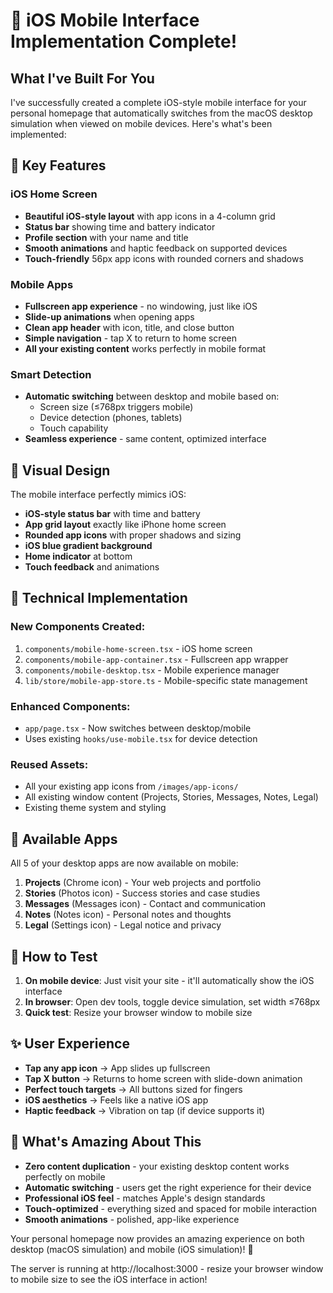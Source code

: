 # 🎉 iOS Mobile Interface Implementation Complete!

## What I've Built For You

I've successfully created a complete iOS-style mobile interface for your personal homepage that automatically switches from the macOS desktop simulation when viewed on mobile devices. Here's what's been implemented:

## 📱 Key Features

### iOS Home Screen
- **Beautiful iOS-style layout** with app icons in a 4-column grid
- **Status bar** showing time and battery indicator
- **Profile section** with your name and title
- **Smooth animations** and haptic feedback on supported devices
- **Touch-friendly** 56px app icons with rounded corners and shadows

### Mobile Apps
- **Fullscreen app experience** - no windowing, just like iOS
- **Slide-up animations** when opening apps  
- **Clean app header** with icon, title, and close button
- **Simple navigation** - tap X to return to home screen
- **All your existing content** works perfectly in mobile format

### Smart Detection
- **Automatic switching** between desktop and mobile based on:
  - Screen size (≤768px triggers mobile)
  - Device detection (phones, tablets)
  - Touch capability
- **Seamless experience** - same content, optimized interface

## 🎨 Visual Design

The mobile interface perfectly mimics iOS:
- **iOS-style status bar** with time and battery
- **App grid layout** exactly like iPhone home screen
- **Rounded app icons** with proper shadows and sizing
- **iOS blue gradient background** 
- **Home indicator** at bottom
- **Touch feedback** and animations

## 🔧 Technical Implementation

### New Components Created:
1. `components/mobile-home-screen.tsx` - iOS home screen
2. `components/mobile-app-container.tsx` - Fullscreen app wrapper
3. `components/mobile-desktop.tsx` - Mobile experience manager
4. `lib/store/mobile-app-store.ts` - Mobile-specific state management

### Enhanced Components:
- `app/page.tsx` - Now switches between desktop/mobile
- Uses existing `hooks/use-mobile.tsx` for device detection

### Reused Assets:
- All your existing app icons from `/images/app-icons/`
- All existing window content (Projects, Stories, Messages, Notes, Legal)
- Existing theme system and styling

## 📱 Available Apps

All 5 of your desktop apps are now available on mobile:

1. **Projects** (Chrome icon) - Your web projects and portfolio
2. **Stories** (Photos icon) - Success stories and case studies  
3. **Messages** (Messages icon) - Contact and communication
4. **Notes** (Notes icon) - Personal notes and thoughts
5. **Legal** (Settings icon) - Legal notice and privacy

## 🚀 How to Test

1. **On mobile device**: Just visit your site - it'll automatically show the iOS interface
2. **In browser**: Open dev tools, toggle device simulation, set width ≤768px
3. **Quick test**: Resize your browser window to mobile size

## ✨ User Experience

- **Tap any app icon** → App slides up fullscreen
- **Tap X button** → Returns to home screen with slide-down animation
- **Perfect touch targets** → All buttons sized for fingers
- **iOS aesthetics** → Feels like a native iOS app
- **Haptic feedback** → Vibration on tap (if device supports it)

## 🎯 What's Amazing About This

- **Zero content duplication** - your existing desktop content works perfectly on mobile
- **Automatic switching** - users get the right experience for their device
- **Professional iOS feel** - matches Apple's design standards
- **Touch-optimized** - everything sized and spaced for mobile interaction
- **Smooth animations** - polished, app-like experience

Your personal homepage now provides an amazing experience on both desktop (macOS simulation) and mobile (iOS simulation)! 🎉

The server is running at http://localhost:3000 - resize your browser window to mobile size to see the iOS interface in action!